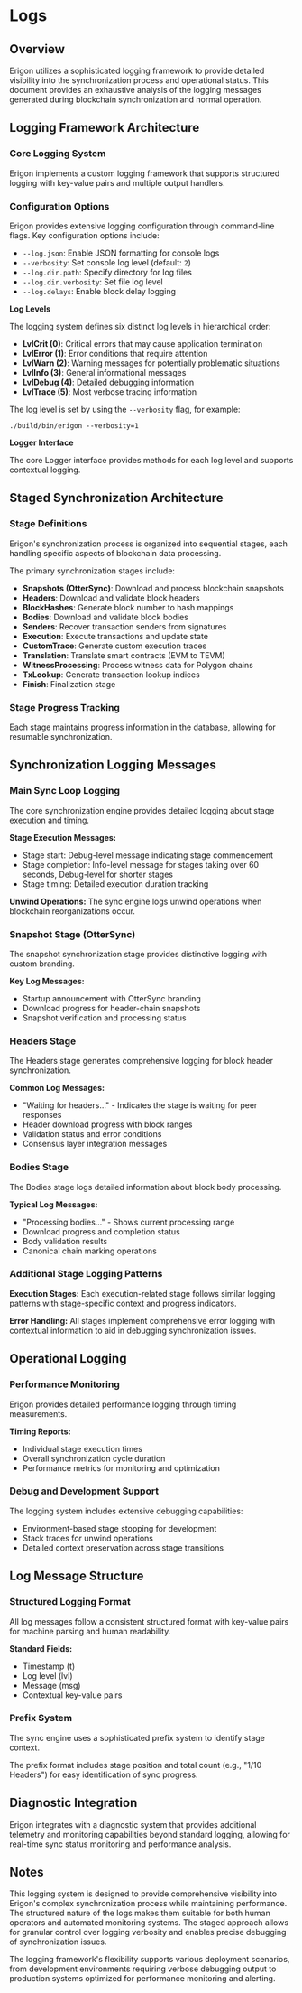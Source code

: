 # Logs

## Overview

Erigon utilizes a sophisticated logging framework to provide detailed visibility into the synchronization process and operational status. This document provides an exhaustive analysis of the logging messages generated during blockchain synchronization and normal operation.


## Logging Framework Architecture

### Core Logging System

Erigon implements a custom logging framework that supports structured logging with key-value pairs and multiple output handlers.

### Configuration Options

Erigon provides extensive logging configuration through command-line flags. Key configuration options include:
- `--log.json`: Enable JSON formatting for console logs
- `--verbosity`: Set console log level (default: `2`)
- `--log.dir.path`: Specify directory for log files
- `--log.dir.verbosity`: Set file log level
- `--log.delays`: Enable block delay logging

**Log Levels**

The logging system defines six distinct log levels in hierarchical order:

- **LvlCrit (0)**: Critical errors that may cause application termination
- **LvlError (1)**: Error conditions that require attention
- **LvlWarn (2)**: Warning messages for potentially problematic situations  
- **LvlInfo (3)**: General informational messages
- **LvlDebug (4)**: Detailed debugging information
- **LvlTrace (5)**: Most verbose tracing information

The log level is set by using the `--verbosity` flag, for example:

```
./build/bin/erigon --verbosity=1
```

**Logger Interface**

The core Logger interface provides methods for each log level and supports contextual logging. 



## Staged Synchronization Architecture

### Stage Definitions

Erigon's synchronization process is organized into sequential stages, each handling specific aspects of blockchain data processing.

The primary synchronization stages include:
- **Snapshots (OtterSync)**: Download and process blockchain snapshots
- **Headers**: Download and validate block headers
- **BlockHashes**: Generate block number to hash mappings
- **Bodies**: Download and validate block bodies
- **Senders**: Recover transaction senders from signatures
- **Execution**: Execute transactions and update state
- **CustomTrace**: Generate custom execution traces
- **Translation**: Translate smart contracts (EVM to TEVM)
- **WitnessProcessing**: Process witness data for Polygon chains
- **TxLookup**: Generate transaction lookup indices
- **Finish**: Finalization stage

### Stage Progress Tracking

Each stage maintains progress information in the database, allowing for resumable synchronization.

## Synchronization Logging Messages

### Main Sync Loop Logging

The core synchronization engine provides detailed logging about stage execution and timing. 

**Stage Execution Messages:**
- Stage start: Debug-level message indicating stage commencement
- Stage completion: Info-level message for stages taking over 60 seconds, Debug-level for shorter stages
- Stage timing: Detailed execution duration tracking

**Unwind Operations:**
The sync engine logs unwind operations when blockchain reorganizations occur. 

### Snapshot Stage (OtterSync)

The snapshot synchronization stage provides distinctive logging with custom branding.

**Key Log Messages:**
- Startup announcement with OtterSync branding
- Download progress for header-chain snapshots
- Snapshot verification and processing status

### Headers Stage

The Headers stage generates comprehensive logging for block header synchronization.

**Common Log Messages:**
- "Waiting for headers..." - Indicates the stage is waiting for peer responses
- Header download progress with block ranges
- Validation status and error conditions
- Consensus layer integration messages

### Bodies Stage

The Bodies stage logs detailed information about block body processing. 

**Typical Log Messages:**
- "Processing bodies..." - Shows current processing range
- Download progress and completion status
- Body validation results
- Canonical chain marking operations

### Additional Stage Logging Patterns

**Execution Stages:**
Each execution-related stage follows similar logging patterns with stage-specific context and progress indicators.

**Error Handling:**
All stages implement comprehensive error logging with contextual information to aid in debugging synchronization issues.

## Operational Logging

### Performance Monitoring

Erigon provides detailed performance logging through timing measurements.

**Timing Reports:**
- Individual stage execution times
- Overall synchronization cycle duration
- Performance metrics for monitoring and optimization

### Debug and Development Support

The logging system includes extensive debugging capabilities:
- Environment-based stage stopping for development
- Stack traces for unwind operations
- Detailed context preservation across stage transitions

## Log Message Structure

### Structured Logging Format

All log messages follow a consistent structured format with key-value pairs for machine parsing and human readability. 

**Standard Fields:**
- Timestamp (t)
- Log level (lvl)  
- Message (msg)
- Contextual key-value pairs

### Prefix System

The sync engine uses a sophisticated prefix system to identify stage context. 

The prefix format includes stage position and total count (e.g., "1/10 Headers") for easy identification of sync progress.

## Diagnostic Integration

Erigon integrates with a diagnostic system that provides additional telemetry and monitoring capabilities beyond standard logging, allowing for real-time sync status monitoring and performance analysis.

## Notes

This logging system is designed to provide comprehensive visibility into Erigon's complex synchronization process while maintaining performance. The structured nature of the logs makes them suitable for both human operators and automated monitoring systems. The staged approach allows for granular control over logging verbosity and enables precise debugging of synchronization issues.

The logging framework's flexibility supports various deployment scenarios, from development environments requiring verbose debugging output to production systems optimized for performance monitoring and alerting.
